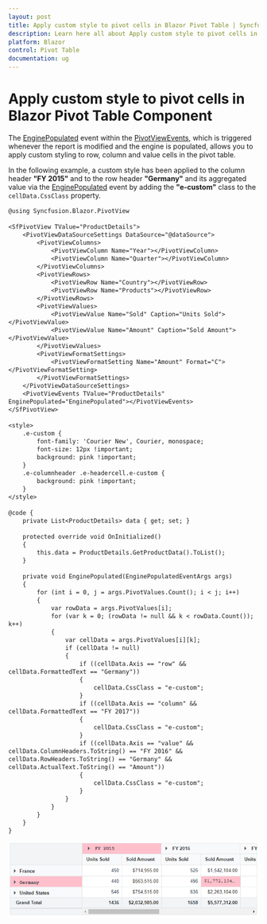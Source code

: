 ```yaml
---
layout: post
title: Apply custom style to pivot cells in Blazor Pivot Table | Syncfusion
description: Learn here all about Apply custom style to pivot cells in Syncfusion Blazor Pivot Table component and more.
platform: Blazor
control: Pivot Table
documentation: ug
---
```


# Apply custom style to pivot cells in Blazor Pivot Table Component

The [EnginePopulated](https://help.syncfusion.com/cr/blazor/Syncfusion.Blazor.PivotView.PivotViewEvents-1.html#Syncfusion_Blazor_PivotView_PivotViewEvents_1_EnginePopulated) event within the [PivotViewEvents](https://help.syncfusion.com/cr/blazor/Syncfusion.Blazor.PivotView.PivotViewEvents-1.html), which is triggered whenever the report is modified and the engine is populated, allows you to apply custom styling to row, column and value cells in the pivot table.

In the following example, a custom style has been applied to the column header **"FY 2015"** and to the row header **"Germany"** and its aggregated value via the [EnginePopulated](https://help.syncfusion.com/cr/blazor/Syncfusion.Blazor.PivotView.PivotViewEvents-1.html#Syncfusion_Blazor_PivotView_PivotViewEvents_1_EnginePopulated) event by adding the **"e-custom"** class to the `cellData.CssClass` property.

```cshtml
@using Syncfusion.Blazor.PivotView

<SfPivotView TValue="ProductDetails">
    <PivotViewDataSourceSettings DataSource="@dataSource">
        <PivotViewColumns>
            <PivotViewColumn Name="Year"></PivotViewColumn>
            <PivotViewColumn Name="Quarter"></PivotViewColumn>
        </PivotViewColumns>
        <PivotViewRows>
            <PivotViewRow Name="Country"></PivotViewRow>
            <PivotViewRow Name="Products"></PivotViewRow>
        </PivotViewRows>
        <PivotViewValues>
            <PivotViewValue Name="Sold" Caption="Units Sold"></PivotViewValue>
            <PivotViewValue Name="Amount" Caption="Sold Amount"></PivotViewValue>
        </PivotViewValues>
        <PivotViewFormatSettings>
            <PivotViewFormatSetting Name="Amount" Format="C"></PivotViewFormatSetting>
        </PivotViewFormatSettings>
    </PivotViewDataSourceSettings>
    <PivotViewEvents TValue="ProductDetails" EnginePopulated="EnginePopulated"></PivotViewEvents>
</SfPivotView>

<style>
    .e-custom {
        font-family: 'Courier New', Courier, monospace;
        font-size: 12px !important;
        background: pink !important;
    }
    .e-columnheader .e-headercell.e-custom {
        background: pink !important;
    }
</style>

@code {
    private List<ProductDetails> data { get; set; }

    protected override void OnInitialized()
    {
        this.data = ProductDetails.GetProductData().ToList();
    }

    private void EnginePopulated(EnginePopulatedEventArgs args)
    {
        for (int i = 0, j = args.PivotValues.Count(); i < j; i++)
        {
            var rowData = args.PivotValues[i];
            for (var k = 0; (rowData != null && k < rowData.Count()); k++)
            {
                var cellData = args.PivotValues[i][k];
                if (cellData != null)
                {
                    if ((cellData.Axis == "row" && cellData.FormattedText == "Germany"))
                    {
                        cellData.CssClass = "e-custom";
                    }
                    if ((cellData.Axis == "column" && cellData.FormattedText == "FY 2017"))
                    {
                        cellData.CssClass = "e-custom";
                    }
                    if ((cellData.Axis == "value" && cellData.ColumnHeaders.ToString() == "FY 2016" && cellData.RowHeaders.ToString() == "Germany" && cellData.ActualText.ToString() == "Amount"))
                    {
                        cellData.CssClass = "e-custom";
                    }
                }
            }
        }
    }
}

```

![Apply Custom Style to Pivot Cells in Blazor PivotTable](images/blazor-pivottable-custom-style.png)